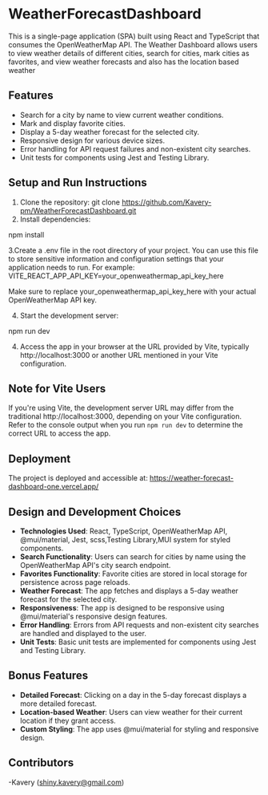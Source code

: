 # WeatherForecastDashboard


This is a single-page application (SPA) built using React and TypeScript that consumes the OpenWeatherMap API. The Weather Dashboard allows users to view weather details of different cities, search for cities, mark cities as favorites, and view weather forecasts and also has the location based weather

## Features

- Search for a city by name to view current weather conditions.
- Mark and display favorite cities.
- Display a 5-day weather forecast for the selected city.
- Responsive design for various device sizes.
- Error handling for API request failures and non-existent city searches.
- Unit tests for components using Jest and Testing Library.

## Setup and Run Instructions

1. Clone the repository:
git clone https://github.com/Kavery-pm/WeatherForecastDashboard.git
2. Install dependencies:

npm install

3.Create a .env file in the root directory of your project. You can use this file to store sensitive information and configuration settings that your application needs to run. For example: VITE_REACT_APP_API_KEY=your_openweathermap_api_key_here

Make sure to replace your_openweathermap_api_key_here with your actual OpenWeatherMap API key.

4. Start the development server:

  npm run dev

  

4. Access the app in your browser at the URL provided by Vite, typically http://localhost:3000 or another URL mentioned in your Vite configuration.

## Note for Vite Users

If you're using Vite, the development server URL may differ from the traditional http://localhost:3000, depending on your Vite configuration. Refer to the console output when you run `npm run dev` to determine the correct URL to access the app.

## Deployment

The project is deployed and accessible at: https://weather-forecast-dashboard-one.vercel.app/

## Design and Development Choices

- **Technologies Used**: React, TypeScript, OpenWeatherMap API, @mui/material, Jest, scss,Testing Library,MUI system for styled components.
- **Search Functionality**: Users can search for cities by name using the OpenWeatherMap API's city search endpoint.
- **Favorites Functionality**: Favorite cities are stored in local storage for persistence across page reloads.
- **Weather Forecast**: The app fetches and displays a 5-day weather forecast for the selected city.
- **Responsiveness**: The app is designed to be responsive using @mui/material's responsive design features.
- **Error Handling**: Errors from API requests and non-existent city searches are handled and displayed to the user.
- **Unit Tests**: Basic unit tests are implemented for components using Jest and Testing Library.

## Bonus Features

- **Detailed Forecast**: Clicking on a day in the 5-day forecast displays a more detailed forecast.
- **Location-based Weather**: Users can view weather for their current location if they grant access.
- **Custom Styling**: The app uses @mui/material for styling and responsive design.

## Contributors

-Kavery (shiny.kavery@gmail.com)



